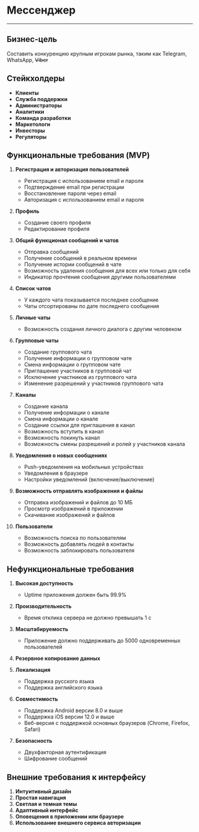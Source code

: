 # Мессенджер

---

## Бизнес-цель

Составить конкуренцию крупным игрокам рынка, таким как Telegram, WhatsApp, ~~Viber~~

## Стейкхолдеры

- **Клиенты**
- **Служба поддержки**
- **Администраторы**
- **Аналитики**
- **Команда разработки**
- **Маркетологи**
- **Инвесторы**
- **Регуляторы**

## Функциональные требования (MVP)

1. **Регистрация и авторизация пользователей**

   - Регистрация с использованием email и пароля
   - Подтверждение email при регистрации
   - Восстановление пароля через email
   - Авторизация с использованием email и пароля

2. **Профиль**

   - Создание своего профиля
   - Редактирование профиля

3. **Общий функционал сообщений и чатов**

   - Отправка сообщений
   - Получение сообщений в реальном времени
   - Получение истории сообщений в чате
   - Возможность удаления сообщения для всех или только для себя
   - Индикатор прочтения сообщения другими пользователями

4. **Список чатов**

   - У каждого чата показывается последнее сообщение
   - Чаты отсортированы по дате последнего сообщения

5. **Личные чаты**

   - Возможность создания личного диалога с другим человеком

6. **Групповые чаты**

   - Создание группового чата
   - Получение информации о групповом чате
   - Смена информации о групповом чате
   - Приглашение участников в групповой чат
   - Исключение участников из группового чата
   - Изменение разрешений у участников группового чата

7. **Каналы**

   - Создание канала
   - Получение информации о канале
   - Смена информации о канале
   - Создание ссылки для приглашения в канал
   - Возможность вступить в канал
   - Возможность покинуть канал
   - Возможность смены разрешений и ролей у участников канала

8. **Уведомления о новых сообщениях**

   - Push-уведомления на мобильных устройствах
   - Уведомления в браузере
   - Настройки уведомлений (включение/выключение)

9. **Возможность отправлять изображения и файлы**

   - Отправка изображений и файлов до 10 МБ
   - Просмотр изображений в приложении
   - Скачивание изображений и файлов

10. **Пользователи**

    - Возможность поиска по пользователям
    - Возможность добавлять людей в контакты
    - Возможность заблокировать пользователя

## Нефункциональные требования

1. **Высокая доступность**

   - Uptime приложения должен быть 99.9%

2. **Производительность**

   - Время отклика сервера не должно превышать 1 с

3. **Масштабируемость**

   - Приложение должно поддерживать до 5000 одновременных пользователей

4. **Резервное копирование данных**
5. **Локализация**

   - Поддержка русского языка
   - Поддержка английского языка

6. **Совместимость**

   - Поддержка Android версии 8.0 и выше
   - Поддержка iOS версии 12.0 и выше
   - Веб-версия с поддержкой основных браузеров (Chrome, Firefox, Safari)

7. **Безопасность**

   - Двухфакторная аутентификация
   - Шифрование сообщений

## Внешние требования к интерфейсу

1. **Интуитивный дизайн**
2. **Простая навигация**
3. **Светлая и темная темы**
4. **Адаптивный интерфейс**
5. **Оповещения в приложении или браузере**
6. **Использование внешнего сервиса авторизации**

